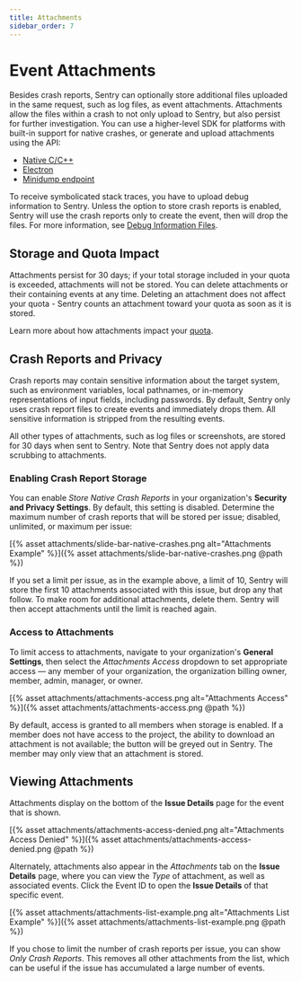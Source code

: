 ```yaml
---
title: Attachments
sidebar_order: 7
---
```

# Event Attachments

Besides crash reports, Sentry can optionally store additional files uploaded in the same request, such as log files, as event attachments. Attachments allow the files within a crash to not only upload to Sentry, but also persist for further investigation. You can use a higher-level SDK for platforms with built-in support for native crashes, or generate and upload attachments using the API:

- [Native C/C++](/platforms/native/index/)
- [Electron](/platforms/javascript/electron/)
- [Minidump endpoint](/platforms/native/minidump/)

To receive symbolicated stack traces, you have to upload debug information to Sentry. Unless the option to store crash reports is enabled, Sentry will use the crash reports only to create the event, then will drop the files. For more information, see [Debug Information Files](/workflow/debug-files/).

## Storage and Quota Impact

Attachments persist for 30 days; if your total storage included in your quota is exceeded, attachments will not be stored. You can delete attachments or their containing events at any time. Deleting an attachment does not affect your quota - Sentry counts an attachment toward your quota as soon as it is stored. 

Learn more about how attachments impact your [quota](/accounts/quotas/index/).

## Crash Reports and Privacy

Crash reports may contain sensitive information about the target system, such as environment variables, local pathnames, or in-memory representations of input fields, including passwords. By default, Sentry only uses crash report files to create events and immediately drops them. All sensitive information is stripped from the resulting events.

All other types of attachments, such as log files or screenshots, are stored for 30 days when sent to Sentry. Note that Sentry does not apply data scrubbing to attachments.

### Enabling Crash Report Storage

You can enable *Store Native Crash Reports* in your organization's **Security and Privacy Settings**. By default, this setting is disabled. Determine the maximum number of crash reports that will be stored per issue; disabled, unlimited, or maximum per issue:

[{% asset attachments/slide-bar-native-crashes.png alt="Attachments Example" %}]({% asset attachments/slide-bar-native-crashes.png @path %})

If you set a limit per issue, as in the example above, a limit of 10, Sentry will store the first 10 attachments associated with this issue, but drop any that follow. To make room for additional attachments, delete them. Sentry will then accept attachments until the limit is reached again.

### Access to Attachments

To limit access to attachments, navigate to your organization's **General Settings**, then select the *Attachments Access* dropdown to set appropriate access — any member of your organization, the organization billing owner, member, admin, manager, or owner. 

[{% asset attachments/attachments-access.png alt="Attachments Access" %}]({% asset attachments/attachments-access.png @path %})

By default, access is granted to all members when storage is enabled. If a member does not have access to the project, the ability to download an attachment is not available; the button will be greyed out in Sentry. The member may only view that an attachment is stored.

## Viewing Attachments

Attachments display on the bottom of the **Issue Details** page for the event that is shown.

[{% asset attachments/attachments-access-denied.png alt="Attachments Access Denied" %}]({% asset attachments/attachments-access-denied.png @path %})

Alternately, attachments also appear in the *Attachments* tab on the **Issue Details** page, where you can view the *Type* of attachment, as well as associated events. Click the Event ID to open the **Issue Details** of that specific event. 

[{% asset attachments/attachments-list-example.png alt="Attachments List Example" %}]({% asset attachments/attachments-list-example.png @path %})

If you chose to limit the number of crash reports per issue, you can show *Only Crash Reports*. This removes all other attachments from the list, which can be useful if the issue has accumulated a large number of events.